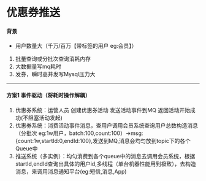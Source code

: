 # 优惠券推送
#### 背景
* 用户数量大（千万/百万【带标签的用户 eg:会员】）
1. 批量查询或分批次查询消耗内存
2. 大数据量写mq耗时
3. 发券，瞬时高并发写Mysql压力大

<hr/>

#### 方案1 事件驱动（将耗时操作解耦）
1. 优惠券系统：运营人员 创建优惠券活动 发送活动事件到MQ 返回活动开始成功(不阻塞活动发起)
2. 优惠券系统：消费活动事件消息，查用户调用会员系统查询用户总数构造消息（分批次 eg:1w用户，batch:100,count:100）->msg:{count:1w,startId:0,endId:100},发送到MQ,消息会均匀放到topic下的各个Queue中
3. 推送系统（多实例）：均匀消费到各个queue中的消息去调用会员系统，根据startId,endId查询出具体的用户id,多线程（单台机器性能用到极致），去构造消息，来调用消息通知平台(eg:短信,消息,App)
